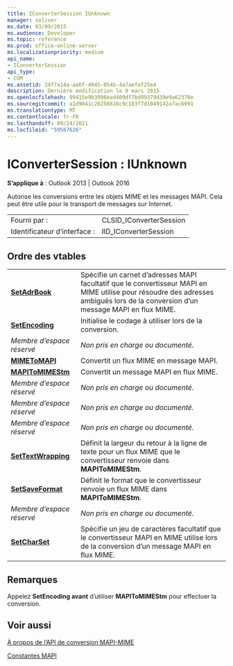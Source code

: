 ```yaml
---
title: IConverterSession IUnknown
manager: soliver
ms.date: 03/09/2015
ms.audience: Developer
ms.topic: reference
ms.prod: office-online-server
ms.localizationpriority: medium
api_name:
- IConverterSession
api_type:
- COM
ms.assetid: 24f7a14a-aa6f-4045-054b-4a7aefef25e4
description: Dernière modification le 9 mars 2015
ms.openlocfilehash: 99415e9b3996ead409df7bd99379d39e9a62370e
ms.sourcegitcommit: a1d9041c20256616c9c183f7d1049142a7ac6991
ms.translationtype: MT
ms.contentlocale: fr-FR
ms.lasthandoff: 09/24/2021
ms.locfileid: "59567626"
---
```

# <a name="iconvertersession--iunknown"></a>IConverterSession : IUnknown

  
  
**S’applique à** : Outlook 2013 | Outlook 2016 
  
Autorise les conversions entre les objets MIME et les messages MAPI. Cela peut être utile pour le transport de messages sur Internet.
  
|||
|:-----|:-----|
|Fourni par :  <br/> |CLSID_IConverterSession  <br/> |
|Identificateur d’interface :  <br/> |IID_IConverterSession  <br/> |
   
## <a name="vtable-order"></a>Ordre des vtables

|||
|:-----|:-----|
|**[SetAdrBook](iconvertersession-setadrbook.md)** <br/> |Spécifie un carnet d’adresses MAPI facultatif que le convertisseur MAPI en MIME utilise pour résoudre des adresses ambiguës lors de la conversion d’un message MAPI en flux MIME.  <br/> |
|**[SetEncoding](iconvertersession-setencoding.md)** <br/> |Initialise le codage à utiliser lors de la conversion.  <br/> |
| *Membre d’espace réservé*  <br/> | *Non pris en charge ou documenté.*  <br/> |
|**[MIMEToMAPI](iconvertersession-mimetomapi.md)** <br/> |Convertit un flux MIME en message MAPI.  <br/> |
|**[MAPIToMIMEStm](iconvertersession-mapitomimestm.md)** <br/> |Convertit un message MAPI en flux MIME.  <br/> |
| *Membre d’espace réservé*  <br/> | *Non pris en charge ou documenté.*  <br/> |
| *Membre d’espace réservé*  <br/> | *Non pris en charge ou documenté.*  <br/> |
| *Membre d’espace réservé*  <br/> | *Non pris en charge ou documenté.*  <br/> |
|**[SetTextWrapping](iconvertersession-settextwrapping.md)** <br/> |Définit la largeur du retour à la ligne de texte pour un flux MIME que le convertisseur renvoie dans **MAPIToMIMEStm**.  <br/> |
|**[SetSaveFormat](iconvertersession-setsaveformat.md)** <br/> |Définit le format que le convertisseur renvoie un flux MIME dans **MAPIToMIMEStm**.  <br/> |
| *Membre d’espace réservé*  <br/> | *Non pris en charge ou documenté.*  <br/> |
|**[SetCharSet](iconvertersession-setcharset.md)** <br/> |Spécifie un jeu de caractères facultatif que le convertisseur MAPI en MIME utilise lors de la conversion d’un message MAPI en flux MIME.  <br/> |
   
## <a name="remarks"></a>Remarques

Appelez **SetEncoding avant** d’utiliser **MAPIToMIMEStm** pour effectuer la conversion. 
  
## <a name="see-also"></a>Voir aussi



[À propos de l’API de conversion MAPI-MIME](about-the-mapi-mime-conversion-api.md)
  
[Constantes MAPI](mapi-constants.md)

